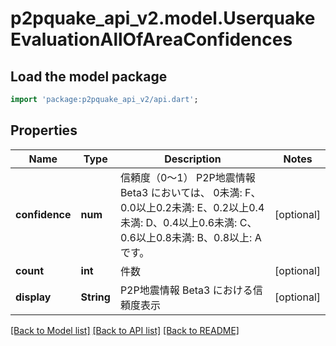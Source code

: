 # p2pquake_api_v2.model.UserquakeEvaluationAllOfAreaConfidences

## Load the model package
```dart
import 'package:p2pquake_api_v2/api.dart';
```

## Properties
Name | Type | Description | Notes
------------ | ------------- | ------------- | -------------
**confidence** | **num** | 信頼度（0～1） P2P地震情報 Beta3 においては、 0未満: F、0.0以上0.2未満: E、0.2以上0.4未満: D、0.4以上0.6未満: C、0.6以上0.8未満: B、0.8以上: A です。  | [optional] 
**count** | **int** | 件数 | [optional] 
**display** | **String** | P2P地震情報 Beta3 における信頼度表示 | [optional] 

[[Back to Model list]](../README.md#documentation-for-models) [[Back to API list]](../README.md#documentation-for-api-endpoints) [[Back to README]](../README.md)


